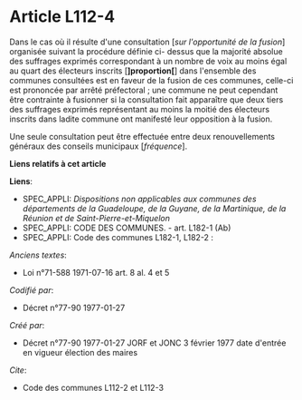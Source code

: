 # Article L112-4

Dans le cas où il résulte d'une consultation [*sur l'opportunité de la fusion*] organisée suivant la procédure définie ci-
dessus que la majorité absolue des suffrages exprimés correspondant à un nombre de voix au moins égal au quart des électeurs
inscrits [**]proportion[**] dans l'ensemble des communes consultées est en faveur de la fusion de ces communes, celle-ci est
prononcée par arrêté préfectoral ; une commune ne peut cependant être contrainte à fusionner si la consultation fait
apparaître que deux tiers des suffrages exprimés représentant au moins la moitié des électeurs inscrits dans ladite commune
ont manifesté leur opposition à la fusion. 

Une seule consultation peut être effectuée entre deux renouvellements généraux des conseils municipaux [*fréquence*].

**Liens relatifs à cet article**

**Liens**:

  - SPEC_APPLI: *Dispositions non applicables aux communes des départements de la Guadeloupe, de la Guyane, de la Martinique, de la Réunion et de Saint-Pierre-et-Miquelon*
  - SPEC_APPLI: CODE DES COMMUNES. - art. L182-1 (Ab)
  - SPEC_APPLI: Code des communes L182-1, L182-2 :

_Anciens textes_:

  - Loi n°71-588 1971-07-16 art. 8 al. 4 et 5

_Codifié par_:

  - Décret n°77-90 1977-01-27

_Créé par_:

  - Décret n°77-90 1977-01-27 JORF et JONC 3 février 1977 date d'entrée en vigueur élection des maires

_Cite_:

  - Code des communes L112-2 et L112-3
